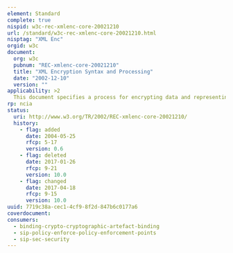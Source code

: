 ```yaml
---
element: Standard
complete: true
nispid: w3c-rec-xmlenc-core-20021210
url: /standard/w3c-rec-xmlenc-core-20021210.html
nisptag: "XML Enc"
orgid: w3c
document:
  org: w3c
  pubnum: "REC-xmlenc-core-20021210"
  title: "XML Encryption Syntax and Processing"
  date: "2002-12-10"
  version: ""
applicability: >2
  This document specifies a process for encrypting data and representing the result in XML. The data may be arbitrary data (including an XML document), an XML element, or XML element content. The result of encrypting data is an XML Encryption element which contains or references the cipher data.
rp: ncia
status:
  uri: http://www.w3.org/TR/2002/REC-xmlenc-core-20021210/
  history: 
    - flag: added
      date: 2004-05-25
      rfcp: 5-17
      version: 0.6
    - flag: deleted
      date: 2017-01-26
      rfcp: 9-21
      version: 10.0
    - flag: changed
      date: 2017-04-18
      rfcp: 9-15
      version: 10.0
uuid: 7719c38a-cec1-4cf9-8f2d-847b6c0177a6
coverdocument:
consumers:
  - binding-crypto-cryptographic-artefact-binding
  - sip-policy-enforce-policy-enforcement-points
  - sip-sec-security
---
```

